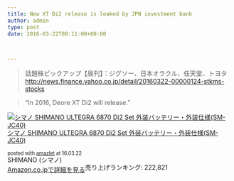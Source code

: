 ```yaml
---
title: New XT Di2 release is leaked by JPN investment bank
author: admin
type: post
date: 2016-03-22T00:11:00+00:00



---
```

<blockquote class="tr_bq">
  <p>
    話題株ピックアップ【昼刊】：ジグソー、日本オラクル、任天堂、トヨタ<br /> <a href="http://news.finance.yahoo.co.jp/detail/20160322-00000124-stkms-stocks">http://news.finance.yahoo.co.jp/detail/20160322-00000124-stkms-stocks</a>
  </p>
</blockquote>

<blockquote class="tr_bq">
  <p>
    &#8220;In 2016, Deore XT Di2 will release.&#8221;
  </p>
</blockquote>

<div class="amazlet-box" style="margin-bottom:0px;">
  <div class="amazlet-image" style="float:left;margin:0px 12px 1px 0px;">
    <a href="http://www.amazon.co.jp/exec/obidos/ASIN/B00H11H63K/gensobunya-22/ref=nosim/" name="amazletlink" target="_blank"><img src="https://images-fe.ssl-images-amazon.com/images/I/41i4%2BMqFJML._SL160_.jpg" alt="シマノ SHIMANO ULTEGRA 6870 Di2 Set 外装バッテリー・外装仕様(SM-JC40)" style="border: none;" /></a>
  </div>

  <div class="amazlet-info" style="line-height:120%; margin-bottom: 10px">
    <div class="amazlet-name" style="margin-bottom:10px;line-height:120%">
<a href="http://www.amazon.co.jp/exec/obidos/ASIN/B00H11H63K/gensobunya-22/ref=nosim/" name="amazletlink" target="_blank">シマノ SHIMANO ULTEGRA 6870 Di2 Set 外装バッテリー・外装仕様(SM-JC40)</a></p>

<div class="amazlet-powered-date" style="font-size:80%;margin-top:5px;line-height:120%">
  posted with <a href="http://www.amazlet.com/" title="amazlet" target="_blank">amazlet</a> at 16.03.22
</div>


<div class="amazlet-detail">
SHIMANO (シマノ) <br />売り上げランキング: 222,821


<div class="amazlet-sub-info" style="float: left;">
<div class="amazlet-link" style="margin-top: 5px">
  <a href="http://www.amazon.co.jp/exec/obidos/ASIN/B00H11H63K/gensobunya-22/ref=nosim/" name="amazletlink" target="_blank">Amazon.co.jpで詳細を見る</a>
</div>

  </div>

  <div class="amazlet-footer" style="clear: left">
  </div>
</div>

